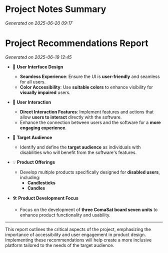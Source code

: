 # Project Notes Summary

*Generated on 2025-06-20 09:17*

# Project Recommendations Report

*Generated on 2025-06-19 12:45*

- 🎨 **User Interface Design**
  - **Seamless Experience**: Ensure the UI is **user-friendly** and seamless for all users.
  - **Color Accessibility**: Use **suitable colors** to enhance visibility for **visually impaired** users.

- 🤝 **User Interaction**
  - **Direct Interaction Features**: Implement features and actions that allow **users to interact** directly with the software.
  - Enhance the connection between users and the software for a **more engaging experience**.

- 🎯 **Target Audience**
  - Identify and define the **target audience** as individuals with disabilities who will benefit from the software's features.

- 💡 **Product Offerings**
  - Develop multiple products specifically designed for **disabled users**, including:
    - **Candlesticks**
    - **Candles**

- 🛠️ **Product Development Focus**
  - Focus on the development of **three ComaSat board seven units** to enhance product functionality and usability.

---

This report outlines the critical aspects of the project, emphasizing the importance of accessibility and user engagement in product design. Implementing these recommendations will help create a more inclusive platform tailored to the needs of the target audience.